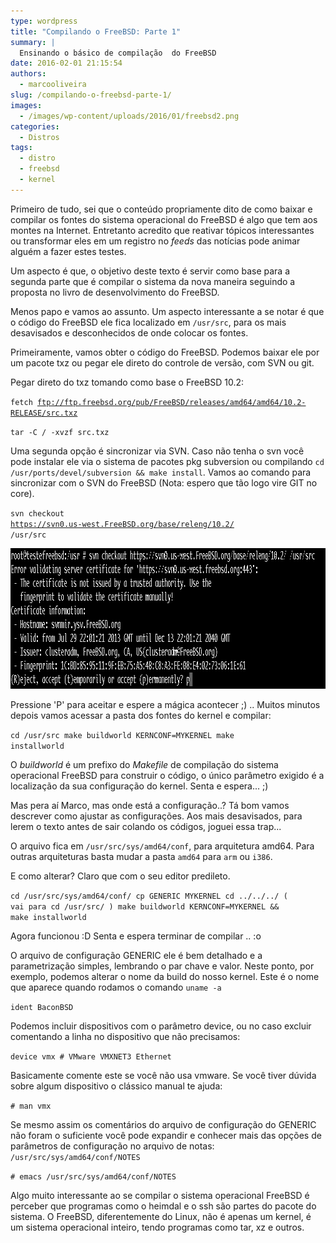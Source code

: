 ```yaml
---
type: wordpress
title: "Compilando o FreeBSD: Parte 1"
summary: |
  Ensinando o básico de compilação  do FreeBSD
date: 2016-02-01 21:15:54
authors:
  - marcooliveira
slug: /compilando-o-freebsd-parte-1/
images:
  - /images/wp-content/uploads/2016/01/freebsd2.png
categories:
  - Distros
tags:
  - distro
  - freebsd
  - kernel
---
```


Primeiro de tudo, sei que o conteúdo propriamente dito de como baixar e compilar os fontes do sistema operacional do FreeBSD é algo que tem aos montes na Internet. Entretanto acredito que reativar tópicos interessantes ou transformar eles em um registro no <em>feeds</em> das notícias pode animar alguém a fazer estes testes.

Um aspecto é que, o objetivo deste texto é servir como base para a segunda parte que é compilar o sistema da nova maneira seguindo a proposta no livro de desenvolvimento do FreeBSD.

<!--more-->

Menos papo e vamos ao assunto. Um aspecto interessante a se notar é que o código do FreeBSD ele fica localizado em <code>/usr/src</code>, para os mais desavisados e desconhecidos de onde colocar os fontes.

Primeiramente, vamos obter o código do FreeBSD. Podemos baixar ele por um pacote txz ou pegar ele direto do controle de versão, com SVN ou git.

Pegar direto do txz tomando como base o FreeBSD 10.2:

<code>fetch ftp://ftp.freebsd.org/pub/FreeBSD/releases/amd64/amd64/10.2-RELEASE/src.txz</code>

<code>tar -C / -xvzf src.txz</code>

Uma segunda opção é sincronizar via SVN. Caso não tenha o svn você pode instalar ele via o sistema de pacotes pkg subversion ou compilando <code>cd /usr/ports/devel/subversion &amp;&amp; make install</code>. Vamos ao comando para sincronizar com o SVN do FreeBSD (Nota: espero que tão logo vire GIT no core).

<code>svn checkout <a class="externalLink" href="https://svn0.us-west.FreeBSD.org/base/releng/10.2/" target="_blank">https://svn0.us-west.FreeBSD.org/base/releng/10.2/</a> /usr/src</code>

<a href="/images/wp-content/uploads/2015/12/svn1.png"><img class="aligncenter size-full wp-image-4240" src="/images/wp-content/uploads/2015/12/svn1.png" alt="svn1" width="1005" height="225" /></a>

Pressione 'P' para aceitar e espere a mágica acontecer ;) .. Muitos minutos depois vamos acessar a pasta dos fontes do kernel e compilar:

<code>cd /usr/src
make buildworld KERNCONF=MYKERNEL
make installworld</code>

O <em>buildworld</em> é um prefixo do <em>Makefile</em> de compilação do sistema operacional FreeBSD para construir o código, o único parâmetro exigido é a localização da sua configuração do kernel.
Senta e espera... ;)

Mas pera aí Marco, mas onde está a configuração..? Tá bom vamos descrever como ajustar as configurações. Aos mais desavisados, para lerem o texto antes de sair colando os códigos, joguei essa trap...

O arquivo fica em <code>/usr/src/sys/amd64/conf</code>, para arquitetura amd64. Para outras arquiteturas basta mudar a pasta <code>amd64</code> para <code>arm</code> ou <code>i386</code>.

E como alterar? Claro que com o seu editor predileto.

<code>cd /usr/src/sys/amd64/conf/
cp GENERIC MYKERNEL
cd ../../../ ( vai para cd /usr/src/ )
make buildworld KERNCONF=MYKERNEL &amp;&amp; make installworld</code>

Agora funcionou :D Senta e espera terminar de compilar .. :o

O arquivo de configuração GENERIC ele é bem detalhado e a parametrização simples, lembrando o par chave e valor. Neste ponto, por exemplo, podemos alterar o nome da build do nosso kernel. Este é o nome que aparece quando rodamos o comando <code>uname -a</code>

<code>ident BaconBSD</code>

Podemos incluir dispositivos com o parâmetro device, ou no caso excluir comentando a linha no dispositivo que não precisamos:

<code>device vmx # VMware VMXNET3 Ethernet</code>

Basicamente comente este se você não usa vmware. Se você tiver dúvida sobre algum dispositivo o clássico manual te ajuda:

<code># man vmx</code>

Se mesmo assim os comentários do arquivo de configuração do GENERIC não foram o suficiente você pode expandir e conhecer mais das opções de parâmetros de configuração no arquivo de notas: <code>/usr/src/sys/amd64/conf/NOTES</code>

<code># emacs /usr/src/sys/amd64/conf/NOTES</code>

Algo muito interessante ao se compilar o sistema operacional FreeBSD é perceber que programas como o heimdal e o ssh são partes do pacote do sistema. O FreeBSD, diferentemente do Linux, não é apenas um kernel, é um sistema operacional inteiro, tendo programas como tar, xz e outros.